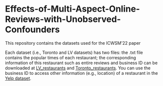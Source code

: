 # Effects-of-Multi-Aspect-Online-Reviews-with-Unobserved-Confounders
This repository contains the datasets used for the ICWSM'22 paper

Each dataset (i.e., Toronto and LV datasets) has two files: the .txt file contains the popular times of each restaurant; the corresponding information of this restaurant such as entire reviews and business ID can be downloaded at [LV_restaurants](https://drive.google.com/file/d/11YUQZAmRP_ydgGt4sAs5pA-47LGTS7dn/view?usp=sharing) and [Toronto_restaurants](https://drive.google.com/file/d/143jFIcH-ErCW6E7BFG09caAhqUtjGsHi/view?usp=sharing). You can use the business ID to access other information (e.g., location) of a restaurant in the [Yelp dataset](https://www.yelp.com/dataset).
